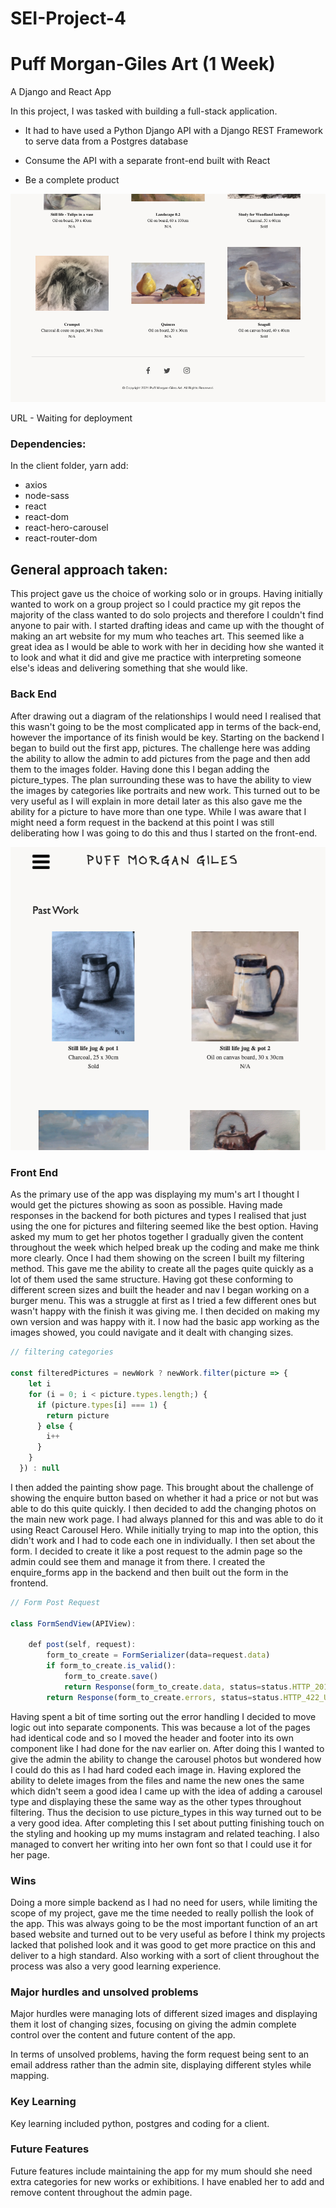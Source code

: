 # SEI-Project-4

# Puff Morgan-Giles Art (1 Week)

A Django and React App

In this project, I was tasked with building a full-stack application.

- It had to have used a Python Django API with a Django REST Framework to serve data from a Postgres database

- Consume the API with a separate front-end built with React

- Be a complete product


![Picture](tablet-size.png)


URL - Waiting for deployment

### Dependencies:

In the client folder, yarn add:

- axios
- node-sass
- react
- react-dom
- react-hero-carousel
- react-router-dom


## General approach taken:

This project gave us the choice of working solo or in groups. Having initially wanted to work on a group project so I could practice my git repos the majority of the class wanted to do solo projects and therefore I couldn't find anyone to pair with. I started drafting ideas and came up with the thought of making an art website for my mum who teaches art. This seemed like a great idea as I would be able to work with her in deciding how she wanted it to look and what it did and give me practice with interpreting someone else's ideas and delivering something that she would like.

### Back End

After drawing out a diagram of the relationships I would need I realised that this wasn't going to be the most complicated app in terms of the back-end, however the importance of its finish would be key. Starting on the backend I began to build out the first app, pictures. The challenge here was adding the ability to allow the admin to add pictures from the page and then add them to the images folder. Having done this I began adding the picture_types. The plan surrounding these was to have the ability to view the images by categories like portraits and new work. This turned out to be very useful as I will explain in more detail later as this also gave me the ability for a picture to have more than one type. While I was aware that I might need a form request in the backend at this point I was still deliberating how I was going to do this and thus I started on the front-end.

![Picture](p-w-duo-sizing.png)

### Front End

As the primary use of the app was displaying my mum's art I thought I would get the pictures showing as soon as possible. Having made responses in the backend for both pictures and types I realised that just using the one for pictures and filtering seemed like the best option. Having asked my mum to get her photos together I gradually given the content throughout the week which helped break up the coding and make me think more clearly. Once I had them showing on the screen I built my filtering method. This gave me the ability to create all the pages quite quickly as a lot of them used the same structure. Having got these conforming to different screen sizes and built the header and nav I began working on a burger menu. This was a struggle at first as I tried a few different ones but wasn't happy with the finish it was giving me. I then decided on making my own version and was happy with it. I now had the basic app working as the images showed, you could navigate and it dealt with changing sizes.

```JavaScript
// filtering categories

const filteredPictures = newWork ? newWork.filter(picture => {
    let i
    for (i = 0; i < picture.types.length;) {
      if (picture.types[i] === 1) {
        return picture
      } else {
        i++
      }
    }
  }) : null
```

I then added the painting show page. This brought about the challenge of showing the enquire button based on whether it had a price or not but was able to do this quite quickly. I then decided to add the changing photos on the main new work page. I had always planned for this and was able to do it using React Carousel Hero. While initially trying to map into the option, this didn't work and I had to code each one in individually. I then set about the form. I decided to create it like a post request to the admin page so the admin could see them and manage it from there. I created the enquire_forms app in the backend and then built out the form in the frontend. 

```JavaScript
// Form Post Request

class FormSendView(APIView):

    def post(self, request):
        form_to_create = FormSerializer(data=request.data)
        if form_to_create.is_valid():
            form_to_create.save()
            return Response(form_to_create.data, status=status.HTTP_201_CREATED)
        return Response(form_to_create.errors, status=status.HTTP_422_UNPROCESSABLE_ENTITY)
```

Having spent a bit of time sorting out the error handling I decided to move logic out into separate components. This was because a lot of the pages had identical code and so I moved the header and footer into its own component like I had done for the nav earlier on. After doing this I wanted to give the admin the ability to change the carousel photos but wondered how I could do this as I had hard coded each image in. Having explored the ability to delete images from the files and name the new ones the same which didn't seem a good idea I came up with the idea of adding a carousel type and displaying these the same way as the other types throughout filtering. Thus the decision to use picture_types in this way turned out to be a very good idea. After completing this I set about putting finishing touch on the styling and hooking up my mums instagram and related teaching. I also managed to convert her writing into her own font so that I could use it for her page.

### Wins

Doing a more simple backend as I had no need for users, while limiting the scope of my project, gave me the time needed to really pollish the look of the app. This was always going to be the most important function of an art based website and turned out to be very useful as before I think my projects lacked that polished look and it was good to get more practice on this and deliver to a high standard. Also working with a sort of client throughout the process was also a very good learning experience.

### Major hurdles and unsolved problems

Major hurdles were managing lots of different sized images and displaying them it lost of changing sizes, focusing on giving the admin complete control over the content and future content of the app.

In terms of unsolved problems, having the form request being sent to an email address rather than the admin site, displaying different styles while mapping.

### Key Learning

Key learning included python, postgres and coding for a client.

### Future Features

Future features include maintaining the app for my mum should she need extra categories for new works or exhibitions. I have enabled her to add and remove content throughout the admin page. 
